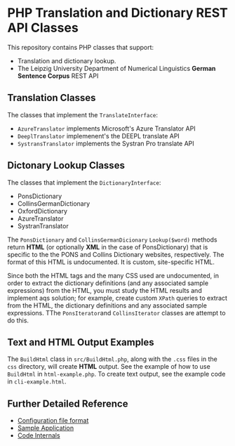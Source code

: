 # PHP Translation and Dictionary REST API Classes

This repository contains PHP classes that support:

- Translation and dictionary lookup.
- The Leipzig University Department of Numerical Linguistics **German Sentence Corpus** REST API

## Translation Classes

The classes that implement the `TranslateInterface`:

- `AzureTranslator` implements Microsoft's Azure Translator API
- `DeeplTranslator` implemenent's the DEEPL translate API
- `SystransTranslator` implements the Systran Pro translate API

## Dictonary Lookup Classes

The classes that implement the `DictionaryInterface`:

- PonsDictionary
- CollinsGermanDictionary
- OxfordDictionary
- AzureTranslator
- SystranTranslator

The `PonsDictionary` and `CollinsGermanDicionary` `Lookup($word)` methods return **HTML** (or optionally **XML** in the case of PonsDictionary) that is specific to the
the PONS and Collins Dictionary websites, respectively. The format of this HTML is undocumented. It is custom, site-specific HTML.

Since both the HTML tags and the many CSS used are undocumented, in order to extract the  dictionary definitions (and any associated sample expressions) from
the HTML, you must study the HTML results and implement aqs solution; for example, create custom `XPath` queries to extract from the HTML, the dictionary definitions
and any associated sample expressions. TThe `PonsIterator`and `CollinsIterator` classes are attempt to do this.

## Text and HTML Output Examples

The `BuildHtml` class in `src/BuildHtml.php`, along with the `.css` files in the `css` directory, will create **HTML** output. See the example of how to use `BuildHtml` in `html-example.php`.
To create text output, see the example code in `cli-example.html`.

## Further Detailed Reference

- [Configuration file format](docs/config.md)
- [Sample Application](docs/app.md)
- [Code Internals](docs/internals.md)
